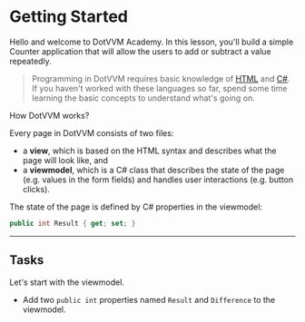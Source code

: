 ﻿---
Title: Getting Started
Moniker: getting-started
CodeTask:
    Path: 10_viewmodel.csharp.csx
    Default: CounterViewModel_10.cs
    Correct: CounterViewModel_20.cs
---

# Getting Started

Hello and welcome to DotVVM Academy. In this lesson, you'll build a simple Counter application that will allow the users to add or subtract a value repeatedly.

> Programming in DotVVM requires basic knowledge of [HTML](https://www.sololearn.com/Course/HTML/) and [C#](https://www.sololearn.com/Course/CSharp/). If you haven't worked with these languages so far, spend some time learning the basic concepts to understand what's going on.

How DotVVM works?

Every page in DotVVM consists of two files:

* a __view__, which is based on the HTML syntax and describes what the page will look like, and
* a __viewmodel__, which is a C# class that describes the state of the page (e.g. values in the form fields) and handles user interactions (e.g. button clicks).

The state of the page is defined by C# properties in the viewmodel:

```csharp
public int Result { get; set; }
```

---

## Tasks

Let's start with the viewmodel. 

- Add two `public int` properties named `Result` and `Difference` to the viewmodel.